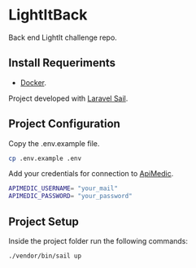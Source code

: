 # LightItBack

Back end LightIt challenge repo.

## Install Requeriments

- [Docker](https://www.docker.com/).

Project developed with [Laravel Sail](https://laravel.com/docs/9.x/sail/).

## Project Configuration
Copy the .env.example file.

```sh
cp .env.example .env
```

Add your credentials for connection to [ApiMedic](https://apimedic.com/).

```sh
APIMEDIC_USERNAME= "your_mail"
APIMEDIC_PASSWORD= "your_password"
```

## Project Setup
Inside the project folder run the following commands:

```sh
./vendor/bin/sail up
```

